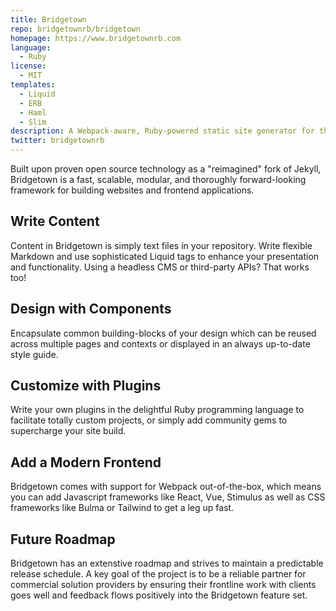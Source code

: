 ```yaml
---
title: Bridgetown
repo: bridgetownrb/bridgetown
homepage: https://www.bridgetownrb.com
language:
  - Ruby
license:
  - MIT
templates:
  - Liquid
  - ERB
  - Haml
  - Slim
description: A Webpack-aware, Ruby-powered static site generator for the modern Jamstack era.
twitter: bridgetownrb
---
```


Built upon proven open source technology as a "reimagined" fork of Jekyll, Bridgetown is a fast, scalable, modular, and thoroughly forward-looking framework for building websites and frontend applications.

## Write Content

Content in Bridgetown is simply text files in your repository. Write flexible Markdown and use sophisticated Liquid tags to enhance your presentation and functionality. Using a headless CMS or third-party APIs? That works too!

## Design with Components

Encapsulate common building-blocks of your design which can be reused across multiple pages and contexts or displayed in an always up-to-date style guide.

## Customize with Plugins

Write your own plugins in the delightful Ruby programming language to facilitate totally custom projects, or simply add community gems to supercharge your site build.

## Add a Modern Frontend

Bridgetown comes with support for Webpack out-of-the-box, which means you can add Javascript frameworks like React, Vue, Stimulus as well as CSS frameworks like Bulma or Tailwind to get a leg up fast.

## Future Roadmap

Bridgetown has an extenstive roadmap and strives to maintain a predictable release schedule. A key goal of the project is to be a reliable partner for commercial solution providers by ensuring their frontline work with clients goes well and feedback flows positively into the Bridgetown feature set.
